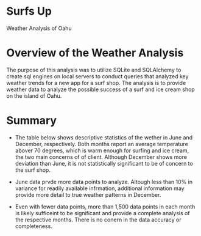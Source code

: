 # Surfs Up
Weather Analysis of Oahu

# Overview of the Weather Analysis

The purpose of this analysis was to utilize SQLite and SQLAlchemy to create sql engines on local servers to conduct queries that analyzed key weather trends for a new app for a surf shop. The analysis is to provide weather data to analyze the possible success of a surf and ice cream shop on the island of Oahu. 

# Summary

* The table below shows descriptive statistics of the wether in June and December, respectively. Both months report an average temperature abover 70 degrees, which is warm enough for surfing and ice cream, the two main concerns of of client. Although December shows more deviation than June, it is not statistically significant to be of concern to the surf shop. 

* June data prvde more data points to analyze. Altough less than 10% in variance for readily available infrmation, additional information may provide more detail to true weather patterns in December. 

* Even with fewer data points, more than 1,500 data points in each month is likely sufficeint to be significant and provide a complete analysis of the respective months. There is no conern in the data accuracy or completeness. 

